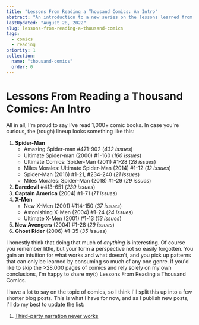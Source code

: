 ```yaml
---
title: "Lessons From Reading a Thousand Comics: An Intro"
abstract: "An introduction to a new series on the lessons learned from 1,000+ comics."
lastUpdated: "August 28, 2022"
slug: lessons-from-reading-a-thousand-comics
tags:
  - comics
  - reading
priority: 1
collection:
  name: "thousand-comics"
  order: 0
---
```


# Lessons From Reading a Thousand Comics: An Intro

All in all, I'm proud to say I've read 1,000+ comic books. In case you're curious, the (rough) lineup looks something like this:

1. **Spider-Man**
   - Amazing Spider-man #471-902 (_432 issues_)
   - Ultimate Spider-man (2000) #1-160 (_160 issues_)
   - Ultimate Comics: Spider-Man (2011) #1-28 (_28 issues_)
   - Miles Morales: Ultimate Spider-Man (2014) #1-12 (_12 issues_)
   - Spider-Man (2016) #1-21, #234-240 (_21 issues_)
   - Miles Morales: Spider-Man (2018) #1-29 (_29 issues_)
1. **Daredevil** #413-651 (_239 issues_)
1. **Captain America** (2004) #1-71 (_71 issues_)
1. **X-Men**
   - New X-Men (2001) #114-150 (_37 issues_)
   - Astonishing X-Men (2004) #1-24 (_24 issues_)
   - Ultimate X-Men (2001) #1-13 (_13 issues_)
1. **New Avengers** (2004) #1-28 (_29 issues_)
1. **Ghost Rider** (2006) #1-35 (_35 issues_)

I honestly think that doing that much of _anything_ is interesting. Of course you remember little, but your form a perspective not so easily forgotten. You gain an intuition for what works and what doesn't, and you pick up patterns that can only be learned by consuming so much of any one genre. If you'd like to skip the >28,000 pages of comics and rely solely on my own conclusions, I'm happy to share my(:) Lessons From Reading a Thousand Comics.

I have a lot to say on the topic of comics, so I think I'll split this up into a few shorter blog posts. This is what I have for now, and as I publish new posts, I'll do my best to update the list:

1. [Third-party narration never works](https://elanmed.dev/blog/third-party-narration-never-works)
